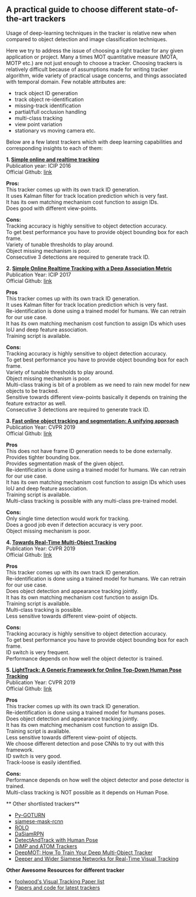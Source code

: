 ## A practical guide to choose different state-of-the-art trackers

Usage of deep-learning techniques in the tracker is relative new when compared to object detection and image classification techniques.

Here we try to address the issue of choosing a right tracker for any given application or project. Many a times MOT quantitative measure (MOTA, MOTP etc.) are not just enough to choose a tracker. Choosing trackers is relatively difficult because of assumptions made for writing tracker algorithm, wide variety of practical usage concerns, and things associated with temporal domain. 
Few notable attributes are:
 * track object ID generation
 * track object re-identification
 * missing-track identification 
 * partial/full occlusion handling 
 * multi-class tracking
 * view point variation
 * stationary vs moving camera etc.


Below are a few latest trackers which with deep learning capabilities and corresponding insights to each of them:

**1. [Simple online and realtime tracking][1]**    
Publication year: ICIP 2016  
Official Github: [link][2]
  
**Pros:**  
This tracker comes up with its own track ID generation.    
It uses Kalman filter for track location prediction which is very fast.    
It has its own matching mechanism cost function to assign IDs.  
Does good with different view-points.  

**Cons:**  
Tracking accuracy is highly sensitive to object detection accuracy.    
To get best performance you have to provide object bounding box for each frame.    
Variety of tunable thresholds to play around.    
Object missing mechanism is poor.  
Consecutive 3 detections are required to generate track ID.


[1]: https://arxiv.org/abs/1602.00763
[2]: https://github.com/abewley/sort

**2. [Simple Online Realtime Tracking with a Deep Association Metric][3]**  
Publication Year: ICIP 2017  
Official Github: [link][4]  

**Pros**  
This tracker comes up with its own track ID generation.    
It uses Kalman filter for track location prediction which is very fast.   
Re-identification is done using a trained model for humans. We can retrain for our use case.  
It has its own matching mechanism cost function to assign IDs which uses IoU and deep feature association.  
Training script is available.  

**Cons:**  
Tracking accuracy is highly sensitive to object detection accuracy.  
To get best performance you have to provide object bounding box for each frame.  
Variety of tunable thresholds to play around.  
Object missing mechanism is poor.  
Multi-class traking is bit of a problem as we need to rain new model for new objects to be tracked.  
Sensitive towards different view-points  basically it depends on training the feature extractor as well.  
Consecutive 3 detections are required to generate track ID.

[3]: https://arxiv.org/abs/1703.07402v1
[4]: https://github.com/nwojke/deep_sort/tree/280b8bdb255f223813ff4a8679f3e1321b08cdfc


**3. [Fast online object tracking and segmentation: A unifying approach][5]**  
Publication Year: CVPR 2019  
Official Github: [link][6]  

**Pros**  
This does not have frame ID generation needs to be done externally. 
Provides tighter bounding box.  
Provides segmentation mask of the given object.    
Re-identification is done using a trained model for humans. We can retrain for our use case.  
It has its own matching mechanism cost function to assign IDs which uses IoU and deep feature association.  
Training script is available.  
Multi-class tracking is possible with any multi-class pre-trained model. 

**Cons:**  
Only single time detection would work for tracking.   
Does a good job even if detection accuracy is very poor.     
Object missing mechanism is poor.  
 

[5]: https://arxiv.org/abs/1812.05050  
[6]: https://github.com/foolwood/SiamMask

**4. [Towards Real-Time Multi-Object Tracking][7]**  
Publication Year: CVPR 2019  
Official Github: [link][8]

**Pros**  
This tracker comes up with its own track ID generation.      
Re-identification is done using a trained model for humans. We can retrain for our use case.  
Does object detection and appearance tracking jointly.  
It has its own matching mechanism cost function to assign IDs.  
Training script is available.  
Multi-class tracking is possible.  
Less sensitive towards different view-point of objects.  

**Cons:**  
Tracking accuracy is highly sensitive to object detection accuracy.  
To get best performance you have to provide object bounding box for each frame.  
ID switch is very frequent.  
Performance depends on how well the object detector is trained.  



[7]: https://arxiv.org/abs/1909.12605
[8]: https://github.com/Zhongdao/Towards-Realtime-MOT

**5. [LightTrack: A Generic Framework for Online Top-Down Human Pose Tracking][9]**  
Publication Year: CVPR 2019  
Official Github: [link][10]  

**Pros**  
This tracker comes up with its own track ID generation.      
Re-identification is done using a trained model for humans poses.  
Does object detection and appearance tracking jointly.  
It has its own matching mechanism cost function to assign IDs.  
Training script is available.  
Less sensitive towards different view-point of objects.  
We choose different detection and pose CNNs to try out with this framework.  
ID switch is very good.  
Track-loose is easily identified.

**Cons:**  
Performance depends on how well the object detector and pose detector is trained.  
Multi-class tracking is NOT possible as it depends on Human Pose.  

[9]: https://arxiv.org/abs/1905.02822  
[10]: https://github.com/chenhaomingbob/test_track  

** Other shortlisted trackers**  
* [Py-GOTURN][13]  
* [siamese-mask-rcnn][14]
* [ROLO][15]  
* [DaSiamRPN][16]  
* [DetectAndTrack with Human Pose][17]  
* [DiMP and ATOM Trackers][18]  
* [DeepMOT: How To Train Your Deep Multi-Object Tracker][19]  
* [Deeper and Wider Siamese Networks for Real-Time Visual Tracking][20]    

[13]: https://github.com/nrupatunga/PY-GOTURN/tree/goturn-0.1
[14]: https://github.com/bethgelab/siamese-mask-rcnn  
[15]: https://github.com/Guanghan/ROLO
[16]: https://github.com/foolwood/DaSiamRPN
[17]: https://github.com/facebookresearch/DetectAndTrack  
[18]: https://github.com/visionml/pytracking  
[19]: https://github.com/yihongXU/deepMOT  
[20]: https://github.com/researchmm/SiamDW


**Other Awesome Resources for different tracker**  
* [foolwood's Visual Tracking Paper list][11]  
* [Papers and code for latest trackers][12]  

[11]: https://github.com/foolwood/benchmark_results
[12]: https://paperswithcode.com/task/object-tracking

